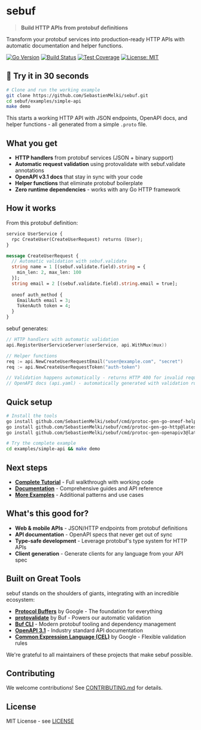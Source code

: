 # sebuf

> **Build HTTP APIs from protobuf definitions**

Transform your protobuf services into production-ready HTTP APIs with automatic documentation and helper functions.

[![Go Version](https://img.shields.io/github/go-mod/go-version/SebastienMelki/sebuf)](https://golang.org/)
[![Build Status](https://img.shields.io/github/actions/workflow/status/SebastienMelki/sebuf/ci.yml?branch=main)](https://github.com/SebastienMelki/sebuf/actions)
[![Test Coverage](https://img.shields.io/badge/coverage-85%25-green)](./coverage/)
[![License: MIT](https://img.shields.io/badge/License-MIT-yellow.svg)](https://opensource.org/licenses/MIT)

## 🚀 Try it in 30 seconds

```bash
# Clone and run the working example
git clone https://github.com/SebastienMelki/sebuf.git
cd sebuf/examples/simple-api
make demo
```

This starts a working HTTP API with JSON endpoints, OpenAPI docs, and helper functions - all generated from a simple `.proto` file.

## What you get

- **HTTP handlers** from protobuf services (JSON + binary support)
- **Automatic request validation** using protovalidate with sebuf.validate annotations
- **OpenAPI v3.1 docs** that stay in sync with your code  
- **Helper functions** that eliminate protobuf boilerplate
- **Zero runtime dependencies** - works with any Go HTTP framework

## How it works

From this protobuf definition:
```protobuf
service UserService {
  rpc CreateUser(CreateUserRequest) returns (User);
}

message CreateUserRequest {
  // Automatic validation with sebuf.validate
  string name = 1 [(sebuf.validate.field).string = {
    min_len: 2, max_len: 100
  }];
  string email = 2 [(sebuf.validate.field).string.email = true];
  
  oneof auth_method {
    EmailAuth email = 3;
    TokenAuth token = 4;
  }
}
```

sebuf generates:
```go
// HTTP handlers with automatic validation
api.RegisterUserServiceServer(userService, api.WithMux(mux))

// Helper functions  
req := api.NewCreateUserRequestEmail("user@example.com", "secret")
req := api.NewCreateUserRequestToken("auth-token")

// Validation happens automatically - returns HTTP 400 for invalid requests
// OpenAPI docs (api.yaml) - automatically generated with validation rules
```

## Quick setup

```bash
# Install the tools
go install github.com/SebastienMelki/sebuf/cmd/protoc-gen-go-oneof-helper@latest
go install github.com/SebastienMelki/sebuf/cmd/protoc-gen-go-http@latest  
go install github.com/SebastienMelki/sebuf/cmd/protoc-gen-openapiv3@latest

# Try the complete example
cd examples/simple-api && make demo
```

## Next steps

- **[Complete Tutorial](./examples/simple-api/)** - Full walkthrough with working code
- **[Documentation](./docs/)** - Comprehensive guides and API reference  
- **[More Examples](./docs/examples/)** - Additional patterns and use cases

## What's this good for?

- **Web & mobile APIs** - JSON/HTTP endpoints from protobuf definitions
- **API documentation** - OpenAPI specs that never get out of sync
- **Type-safe development** - Leverage protobuf's type system for HTTP APIs
- **Client generation** - Generate clients for any language from your API spec

## Built on Great Tools

sebuf stands on the shoulders of giants, integrating with an incredible ecosystem:

- **[Protocol Buffers](https://protobuf.dev/)** by Google - The foundation for everything
- **[protovalidate](https://github.com/bufbuild/protovalidate)** by Buf - Powers our automatic validation  
- **[Buf CLI](https://buf.build/)** - Modern protobuf tooling and dependency management
- **[OpenAPI 3.1](https://spec.openapis.org/oas/v3.1.0)** - Industry standard API documentation
- **[Common Expression Language (CEL)](https://github.com/google/cel-go)** by Google - Flexible validation rules

We're grateful to all maintainers of these projects that make sebuf possible.

## Contributing

We welcome contributions! See [CONTRIBUTING.md](./CONTRIBUTING.md) for details.

## License

MIT License - see [LICENSE](./LICENSE)